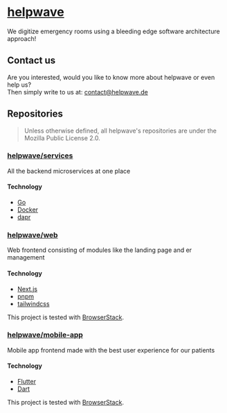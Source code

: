 # [helpwave](https://helpwave.de)
We digitize emergency rooms using a bleeding edge software architecture approach!

## Contact us
Are you interested, would you like to know more about helpwave or even help us?  
Then simply write to us at: [contact@helpwave.de](mailto:contact@helpwave.de)

## Repositories

> Unless otherwise defined, all helpwave's repositories are under the Mozilla Public License 2.0.

### [helpwave/services](https://github.com/helpwave/services)
All the backend microservices at one place
#### Technology
- [Go](https://go.dev/)
- [Docker](https://www.docker.com/)
- [dapr](https://dapr.io/)

### [helpwave/web](https://github.com/helpwave/web) 
Web frontend consisting of modules like the landing page and er management
#### Technology
- [Next.js](https://nextjs.org/)
- [pnpm](https://pnpm.io/)
- [tailwindcss](https://tailwindcss.com/)

This project is tested with [BrowserStack](https://www.browserstack.com).

### [helpwave/mobile-app](https://github.com/helpwave/mobile-app)
Mobile app frontend made with the best user experience for our patients
#### Technology
- [Flutter](https://flutter.dev/)
- [Dart](https://dart.dev/)

This project is tested with [BrowserStack](https://www.browserstack.com).
